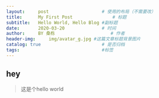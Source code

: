 ```yaml
---
layout:     post                    # 使用的布局（不需要改）
title:      My First Post               # 标题 
subtitle:   Hello World, Hello Blog #副标题
date:       2020-03-20              # 时间
author:     BY 桑栎                     # 作者
header-img:     img/avatar_g.jpg #这篇文章标题背景图片
catalog: true                       # 是否归档
tags:                               #标签
---
```






## hey

> 这是个hello world